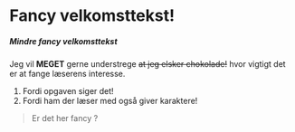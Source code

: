 # Fancy velkomsttekst!

##### Mindre fancy velkomsttekst

Jeg vil **MEGET** gerne understrege ~~at jeg elsker chokolade!~~ hvor vigtigt det er at fange læserens interesse.
1. Fordi opgaven siger det!
2. Fordi ham der læser med også giver karaktere!

> Er det her fancy ?